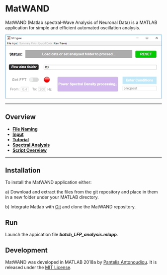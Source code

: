 # MatWAND
 MatWAND (Matlab spectral-Wave Analysis of Neuronal Data) is a MATLAB application for simple and efficient automated oscillation analysis.
  
 ![Banner](/Images/Interface.PNG)
 
 ---
 ## Overview
- **[File Naming](/Docs/File_Naming.md)**
- **[Input](/Docs/Inputs.md)**
- **[Tutorial](/Docs/Step-by-Step.md)**
- **[Spectral Analysis](/Docs/Stft.md)**
- **[Script Overview](/Docs/Scirpt_Overview.md)**

 ---
 
## Installation
To install the MatWAND application either:

a) Download and extract the files from the git repository and place in them in a new folder under your MATLAB directory.

b) Integrate Matlab with [Git](https://www.mathworks.com/help/matlab/matlab_prog/set-up-git-source-control.html) and clone the MatWAND repository.

## Run
Launch the appication file ***batch_LFP_analysis.mlapp***.
 
## Development
MatWAND was developed in MATLAB 2018a by [Pantelis Antonoudiou](https://github.com/pantelisantonoudiou).
It is released under the [MIT License](/LICENSE).
